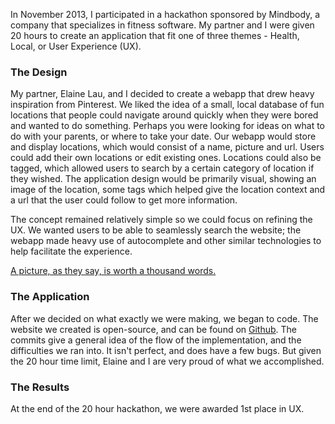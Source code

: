 In November 2013, I participated in a hackathon sponsored by Mindbody, a company that specializes in fitness software. My partner and I were given 20 hours to create an application that fit one of three themes - Health, Local, or User Experience (UX).

### The Design

My partner, Elaine Lau, and I decided to create a webapp that drew heavy inspiration from Pinterest. We liked the idea of a small, local database of fun locations that people could navigate around quickly when they were bored and wanted to do something. Perhaps you were looking for ideas on what to do with your parents, or where to take your date. Our webapp would store and display locations, which would consist of a name, picture and url. Users could add their own locations or edit existing ones. Locations could also be tagged, which allowed users to search by a certain category of location if they wished. The application design would be primarily visual, showing an image of the location, some tags which helped give the location context and a url that the user could follow to get more information.

The concept remained relatively simple so we could focus on refining the UX. We wanted users to be able to seamlessly search the website; the webapp made heavy use of autocomplete and other similar technologies to help facilitate the experience.

[A picture, as they say, is worth a thousand words.](https://s3.amazonaws.com/ianmitchel1/mindbody.png)

### The Application

After we decided on what exactly we were making, we began to code. The website we created is open-source, and can be found on [Github](https://github.com/ianmitchell/mindbody). The commits give a general idea of the flow of the implementation, and the difficulties we ran into. It isn't perfect, and does have a few bugs. But given the 20 hour time limit, Elaine and I are very proud of what we accomplished.

### The Results

At the end of the 20 hour hackathon, we were awarded 1st place in UX.